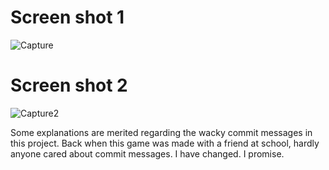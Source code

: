# Screen shot 1
![Capture](https://user-images.githubusercontent.com/43326016/134783496-d87de3d5-6549-4fa2-b22b-f9614475019f.PNG)
# Screen shot 2
![Capture2](https://user-images.githubusercontent.com/43326016/134783514-2ad3bdd0-e817-488f-b507-6411314d3101.PNG)


Some explanations are merited regarding the wacky commit messages in this project. Back when this game was made with a friend at school, hardly anyone cared about commit messages. I have changed. I promise. 
